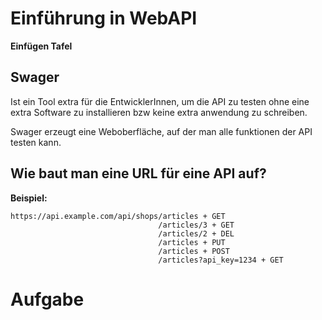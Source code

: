 # Einführung in WebAPI

**Einfügen Tafel**

## Swager 
Ist ein Tool extra für die EntwicklerInnen, um die API zu testen ohne eine extra Software zu installieren bzw keine extra anwendung zu schreiben.

Swager erzeugt eine Weboberfläche, auf der man alle funktionen der API testen kann.

## Wie baut man eine URL für eine API auf?

**Beispiel:**
```
https://api.example.com/api/shops/articles + GET   
                                 /articles/3 + GET
                                 /articles/2 + DEL
                                 /articles + PUT
                                 /articles + POST
                                 /articles?api_key=1234 + GET
```


# Aufgabe 







